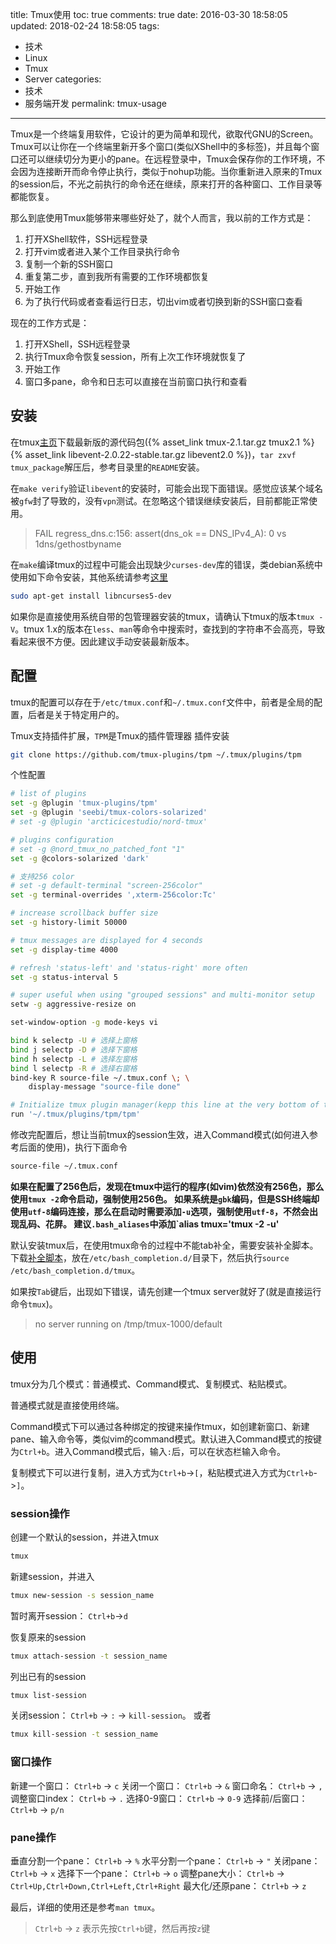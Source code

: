 title: Tmux使用
toc: true
comments: true
date: 2016-03-30 18:58:05
updated: 2018-02-24 18:58:05
tags:
  - 技术
  - Linux
  - Tmux
  - Server
categories:
  - 技术
  - 服务端开发
permalink: tmux-usage
---

Tmux是一个终端复用软件，它设计的更为简单和现代，欲取代GNU的Screen。Tmux可以让你在一个终端里新开多个窗口(类似XShell中的多标签)，并且每个窗口还可以继续切分为更小的pane。在远程登录中，Tmux会保存你的工作环境，不会因为连接断开而命令停止执行，类似于nohup功能。当你重新进入原来的Tmux的session后，不光之前执行的命令还在继续，原来打开的各种窗口、工作目录等都能恢复。

那么到底使用Tmux能够带来哪些好处了，就个人而言，我以前的工作方式是：

<!-- more -->

1. 打开XShell软件，SSH远程登录
2. 打开vim或者进入某个工作目录执行命令
3. 复制一个新的SSH窗口
4. 重复第二步，直到我所有需要的工作环境都恢复
5. 开始工作
6. 为了执行代码或者查看运行日志，切出vim或者切换到新的SSH窗口查看

现在的工作方式是：

1. 打开XShell，SSH远程登录
2. 执行Tmux命令恢复session，所有上次工作环境就恢复了
3. 开始工作
4. 窗口多pane，命令和日志可以直接在当前窗口执行和查看

## 安装
在tmux[主页](https://tmux.github.io/)下载最新版的源代码包({% asset_link tmux-2.1.tar.gz tmux2.1 %}  {% asset_link libevent-2.0.22-stable.tar.gz libevent2.0 %})，`tar zxvf tmux_package`解压后，参考目录里的`README`安装。

在`make verify`验证`libevent`的安装时，可能会出现下面错误。感觉应该某个域名被`gfw`封了导致的，没有`vpn`测试。在忽略这个错误继续安装后，目前都能正常使用。 

> FAIL regress_dns.c:156: assert(dns_ok == DNS_IPv4_A): 0 vs 1dns/gethostbyname

在`make`编译tmux的过程中可能会出现缺少`curses-dev`库的错误，类debian系统中使用如下命令安装，其他系统请参考[这里](http://www.cyberciti.biz/faq/linux-install-ncurses-library-headers-on-debian-ubuntu-centos-fedora/)

``` bash
sudo apt-get install libncurses5-dev
```

如果你是直接使用系统自带的包管理器安装的tmux，请确认下tmux的版本`tmux -V`。tmux 1.x的版本在`less`、`man`等命令中搜索时，查找到的字符串不会高亮，导致看起来很不方便。因此建议手动安装最新版本。

## 配置

tmux的配置可以存在于`/etc/tmux.conf`和`~/.tmux.conf`文件中，前者是全局的配置，后者是关于特定用户的。

Tmux支持插件扩展，`TPM`是Tmux的插件管理器
插件安装
``` bash
git clone https://github.com/tmux-plugins/tpm ~/.tmux/plugins/tpm
```

个性配置
``` bash
# list of plugins
set -g @plugin 'tmux-plugins/tpm'
set -g @plugin 'seebi/tmux-colors-solarized'
# set -g @plugin 'arcticicestudio/nord-tmux'

# plugins configuration
# set -g @nord_tmux_no_patched_font "1"
set -g @colors-solarized 'dark'

# 支持256 color
# set -g default-terminal "screen-256color"
set -g terminal-overrides ',xterm-256color:Tc'

# increase scrollback buffer size
set -g history-limit 50000

# tmux messages are displayed for 4 seconds
set -g display-time 4000

# refresh 'status-left' and 'status-right' more often
set -g status-interval 5

# super useful when using "grouped sessions" and multi-monitor setup
setw -g aggressive-resize on

set-window-option -g mode-keys vi

bind k selectp -U # 选择上窗格  
bind j selectp -D # 选择下窗格  
bind h selectp -L # 选择左窗格  
bind l selectp -R # 选择右窗格
bind-key R source-file ~/.tmux.conf \; \
    display-message "source-file done"

# Initialize tmux plugin manager(kepp this line at the very bottom of tmux.conf)
run '~/.tmux/plugins/tpm/tpm'
```

修改完配置后，想让当前tmux的session生效，进入Command模式(如何进入参考后面的使用)，执行下面命令
``` bash
source-file ~/.tmux.conf
```

**如果在配置了256色后，发现在tmux中运行的程序(如vim)依然没有256色，那么使用`tmux -2`命令启动，强制使用256色。
如果系统是`gbk`编码，但是SSH终端却使用`utf-8`编码连接，那么在启动时需要添加`-u`选项，强制使用`utf-8`，不然会出现乱码、花屏。
建议`.bash_aliases`中添加`alias tmux='tmux -2 -u'**

默认安装tmux后，在使用tmux命令的过程中不能tab补全，需要安装补全脚本。下载[补全脚本](https://github.com/srsudar/tmux-completion/blob/master/tmux)，放在`/etc/bash_completion.d/`目录下，然后执行`source /etc/bash_completion.d/tmux`。

如果按`Tab`键后，出现如下错误，请先创建一个tmux server就好了(就是直接运行命令`tmux`)。

> no server running on /tmp/tmux-1000/default

## 使用

tmux分为几个模式：普通模式、Command模式、复制模式、粘贴模式。

普通模式就是直接使用终端。

Command模式下可以通过各种绑定的按键来操作tmux，如创建新窗口、新建pane、输入命令等，类似vim的command模式。默认进入Command模式的按键为`Ctrl+b`。进入Command模式后，输入`:`后，可以在状态栏输入命令。

复制模式下可以进行复制，进入方式为`Ctrl+b`->`[`，粘贴模式进入方式为`Ctrl+b`->`]`。

### session操作
创建一个默认的session，并进入tmux
``` bash
tmux
```

新建session，并进入
``` bash
tmux new-session -s session_name
```

暂时离开session： `Ctrl+b`->`d`

恢复原来的session
``` bash
tmux attach-session -t session_name
```

列出已有的session
``` bash
tmux list-session
```

关闭session： `Ctrl+b` -> `:` -> `kill-session`。 或者
``` bash
tmux kill-session -t session_name
```

### 窗口操作
新建一个窗口： `Ctrl+b` -> `c`
关闭一个窗口： `Ctrl+b` -> `&`
窗口命名： `Ctrl+b` -> `,`
调整窗口index： `Ctrl+b` -> `.`
选择0-9窗口： `Ctrl+b` -> `0-9`
选择前/后窗口： `Ctrl+b` -> `p/n`

### pane操作
垂直分割一个pane： `Ctrl+b` -> `%`
水平分割一个pane： `Ctrl+b` -> `"`
关闭pane： `Ctrl+b` -> `x`
选择下一个pane： `Ctrl+b` -> `o`
调整pane大小： `Ctrl+b` -> `Ctrl+Up,Ctrl+Down,Ctrl+Left,Ctrl+Right`
最大化/还原pane： `Ctrl+b` -> `z`

最后，详细的使用还是参考`man tmux`。

> `Ctrl+b` -> `z` 表示先按`Ctrl+b`键，然后再按`z`键
